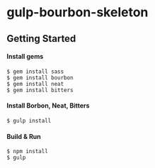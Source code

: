 # gulp-bourbon-skeleton

## Getting Started
#### Install gems
```
$ gem install sass
$ gem install bourbon
$ gem install neat
$ gem install bitters
```

#### Install Borbon, Neat, Bitters
```
$ gulp install
```

#### Build & Run
```
$ npm install
$ gulp
```

